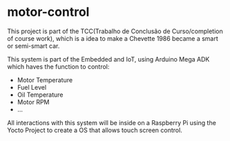 # motor-control
This project is part of the TCC(Trabalho de Conclusão de Curso/completion of course work), which is a idea to make a Chevette 1986 became a smart or semi-smart car.

This system is part of the Embedded and IoT, using Arduino Mega ADK  which haves the function to control:
- Motor Temperature
- Fuel Level
- Oil Temperature
- Motor RPM
- ...

All interactions with this system will be inside on a Raspberry Pi using the Yocto Project to create a OS that allows touch screen control.
